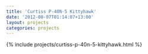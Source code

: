 ```yaml
---
title: 'Curtiss P-40N-5 Kittyhawk'
date: '2012-08-07T01:14:07+13:00'
layout: projects
categories: projects
---
```


{% include projects/curtiss-p-40n-5-kittyhawk.html %}
